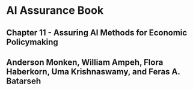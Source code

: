 # AI Assurance Book
## Chapter 11 - Assuring AI Methods for Economic Policymaking
## Anderson Monken, William Ampeh, Flora Haberkorn, Uma Krishnaswamy, and Feras A. Batarseh

